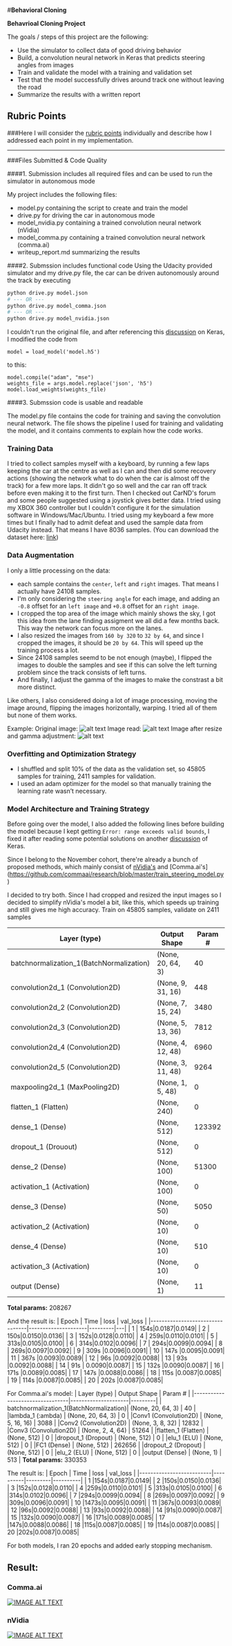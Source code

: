 #**Behavioral Cloning** 

**Behavrioal Cloning Project**

The goals / steps of this project are the following:
* Use the simulator to collect data of good driving behavior
* Build, a convolution neural network in Keras that predicts steering angles from images
* Train and validate the model with a training and validation set
* Test that the model successfully drives around track one without leaving the road
* Summarize the results with a written report

## Rubric Points
###Here I will consider the [rubric points](https://review.udacity.com/#!/rubrics/432/view) individually and describe how I addressed each point in my implementation.  

---
###Files Submitted & Code Quality

####1. Submission includes all required files and can be used to run the simulator in autonomous mode

My project includes the following files:
* model.py containing the script to create and train the model
* drive.py for driving the car in autonomous mode
* model_nvidia.py containing a trained convolution neural network (nVidia)
* model_comma.py containing a trained convolution neural network (comma.ai)
* writeup_report.md summarizing the results

####2. Submssion includes functional code
Using the Udacity provided simulator and my drive.py file, the car can be driven autonomously around the track by executing 
```sh
python drive.py model.json
# --- OR ---
python drive.py model_comma.json
# --- OR ---
python drive.py model_nvidia.json
```
I couldn't run the original file, and after referencing this [discussion](https://github.com/fchollet/keras/issues/2386) on Keras, I modified the code from
```
model = load_model('model.h5')
```

to this:
```
model.compile("adam", "mse")
weights_file = args.model.replace('json', 'h5')
model.load_weights(weights_file)
```
[//]: # (Image References)

[image1]: ./examples/2000_org.jog "Original Image"
[image2]: ./examples/2000_read.png "Read"
[image3]: ./examples/2000_gamma.png "Gamma"


####3. Submssion code is usable and readable

The model.py file contains the code for training and saving the convolution neural network. The file shows the pipeline I used for training and validating the model, and it contains comments to explain how the code works.

### Training Data
I tried to collect samples myself with a keyboard, by running a few laps keeping the car at the centre as well as I can and then did some recovery actions (showing the network what to do when the car is almost off the track) for a few more laps. It didn't go so well and the car ran off track before even making it to the first turn. Then I checked out CarND's forum and some people suggested using a joystick gives better data. I tried using my XBOX 360 controller but I couldn't configure it for the simulation software in Windows/Mac/Ubuntu. I tried using my keyboard a few more times but I finally had to admit defeat and used the sample data from Udacity instead. That means I have 8036 samples. (You can download the dataset here: [link](https://d17h27t6h515a5.cloudfront.net/topher/2016/December/584f6edd_data/data.zip))

### Data Augmentation
I only a little processing on the data: 
* each sample contains the `center`, `left` and `right` images. That means I actually have 24108 samples. 
* I'm only considering the `steering angle` for each image, and adding an `-0.8` offset for an `left image` and `+0.8` offset for an `right image`.
* I cropped the top area of the image which mainly shows the sky, I got this idea from the lane finding assigment we all did a few months back. This way the network can focus more on the lanes.
* I also resized the images from `160 by 320` to `32 by 64`, and since I cropped the images, it should be `20 by 64`. This will speed up the training process a lot.
* Since 24108 samples seemd to be not enough (maybe), I flipped the images to double the samples and see if this can solve the left turning problem since the track consists of left turns.
* And finally, I adjust the gamma of the images to make the constrast a bit more distinct.

Like others, I also considered doing a lot of image processing, moving the image around, flipping the images horizontally, warping. I tried all of them but none of them works.

Example:
Original image:
![alt text][image1]
Image read:
![alt text][image2]
Image after resize and gamma adjustment:
![alt text][image3]

### Overfitting and Optimization Strategy
* I shuffled and split 10% of the data as the validation set, so 45805 samples for training, 2411 samples for validation. 
* I used an adam optimizer for the model so that manually training the learning rate wasn’t necessary.

### Model Architecture and Training Strategy
Before going over the model, I also added the following lines before building the model because I kept getting `Error: range exceeds valid bounds`, I fixed it after reading some potential solutions on another [discussion](https://github.com/fchollet/keras/issues/2681) of Keras.

Since I belong to the November cohort, there're already a bunch of proposed methods, which mainly consist of [nVidia's](https://devblogs.nvidia.com/parallelforall/deep-learning-self-driving-cars/)  and [Comma.ai's] (https://github.com/commaai/research/blob/master/train_steering_model.py)

I decided to try both. Since I had cropped and resized the input images so I decided to simplify nVidia's model a bit, like this, which speeds up training and still gives me high accuracy.
Train on 45805 samples, validate on 2411 samples

| Layer (type)                    |     Output Shape    | Param # |
|---------------------------------|---------------------|---------|
| batchnormalization_1(BatchNormalization)| (None, 20, 64, 3) | 40 | 
|convolution2d_1 (Convolution2D) | (None, 9, 31, 16) | 448 |
|convolution2d_2 (Convolution2D) | (None, 7, 15, 24) | 3480 |
|convolution2d_3 (Convolution2D) | (None, 5, 13, 36) | 7812 |
|convolution2d_4 (Convolution2D) | (None, 4, 12, 48) | 6960 |
|convolution2d_5 (Convolution2D) | (None, 3, 11, 48) | 9264 |
|maxpooling2d_1 (MaxPooling2D) | (None, 1, 5, 48) | 0 |
|flatten_1 (Flatten) | (None, 240) | 0 |
|dense_1 (Dense) | (None, 512) | 123392 |
|dropout_1 (Drouout) | (None, 512) | 0 |
|dense_2 (Dense) | (None, 100) | 51300 |
|activation_1 (Activation) | (None, 100) | 0 |
|dense_3 (Dense) | (None, 50) | 5050 |
|activation_2 (Activation) | (None, 10) | 0 |
|dense_4 (Dense) | (None, 10) | 510 |
|activation_3 (Activation) | (None, 10) | 0 |
|output (Dense) | (None, 1) | 11 |
**Total params:** 208267

And the result is:
| Epoch                    |     Time |  loss    | val_loss |
|---------------------------------|---------------------|---------|---|
| 1 | 154s|0.0187|0.0149|
| 2 | 150s|0.0150|0.0136|
| 3 | 152s|0.0128|0.0110|
| 4 | 259s|0.0110|0.0101|
| 5 | 313s|0.0105|0.0100|
| 6 | 314s|0.0102|0.0096|
| 7 | 294s|0.0099|0.0094|
| 8 | 269s|0.0097|0.0092|
| 9 | 309s |0.0096|0.0091|
| 10 | 147s |0.0095|0.0091|
| 11 | 367s |0.0093|0.0089|
| 12 | 96s |0.0092|0.0088|
| 13 | 93s |0.0092|0.0088|
| 14 | 91s | 0.0090|0.0087|
| 15 | 132s |0.0090|0.0087|
| 16 | 171s |0.0089|0.0085|
| 17 | 147s |0.0088|0.0086|
| 18 | 115s |0.0087|0.0085|
| 19 | 114s |0.0087|0.0085|
| 20 | 202s |0.0087|0.0085|

For Comma.ai's model:
| Layer (type)                    |     Output Shape    | Param # |
|---------------------------------|---------------------|---------|
| batchnormalization_1(BatchNormalization)| (None, 20, 64, 3) | 40 | 
|lambda_1 (:ambda) | (None, 20, 64, 3) | 0 |
|Conv1 (Convolution2D) | (None, 5, 16, 16) | 3088 | 
|Conv2 (Convolution2D) | (None, 3, 8, 32) | 12832 | 
|Conv3 (Convolution2D) | (None, 2, 4, 64) | 51264 |
|flatten_1 (Flatten) | (None, 512) | 0 |
|dropout_1 (Dropout) | (None, 512) | 0 |
|elu_1 (ELU) | (None, 512) | 0 | 
|FC1 (Dense) | (None, 512) | 262656 |
|dropout_2 (Dropout) | (None, 512) | 0 |
|elu_2 (ELU) | (None, 512) | 0 |
|output (Dense) | (None, 1) | 513 | 
**Total params:** 330353

The result is:
| Epoch                    |     Time |  loss   | val_loss |
|--------------------------|----------|---------|----------|
| 1 |154s|0.0187|0.0149|
| 2 |150s|0.0150|0.0136|
| 3 |152s|0.0128|0.0110|
| 4 |259s|0.0110|0.0101|
| 5 |313s|0.0105|0.0100|
| 6 |314s|0.0102|0.0096|
| 7 |294s|0.0099|0.0094|
| 8 |269s|0.0097|0.0092|
| 9 |309s|0.0096|0.0091|
| 10 |1473s|0.0095|0.0091|
| 11 |367s|0.0093|0.0089|
| 12 |96s|0.0092|0.0088|
| 13 |93s|0.0092|0.0088|
| 14 |91s|0.0090|0.0087|
| 15 |132s|0.0090|0.0087|
| 16 |171s|0.0089|0.0085|
| 17 |147s|0.0088|0.0086|
| 18 |115s|0.0087|0.0085|
| 19 |114s|0.0087|0.0085|
| 20 |202s|0.0087|0.0085|

For both models, I ran 20 epochs and added early stopping mechanism.

## Result:
### Comma.ai
[![IMAGE ALT TEXT](http://img.youtube.com/vi/DZmIwV8ADGw/0.jpg)](https://www.youtube.com/watch?v=DZmIwV8ADGw "Self-driving Car: Behavior Cloning (Comma.AI)")
### nVidia
[![IMAGE ALT TEXT](http://img.youtube.com/vi/S9x58PpZP7M/0.jpg)](https://www.youtube.com/watch?v=S9x58PpZP7M&t=6s "Self-driving Car: Behavior Cloning (nVidia)")

